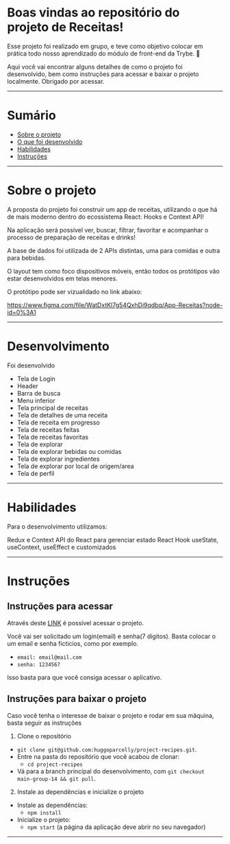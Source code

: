 # Boas vindas ao repositório do projeto de Receitas!

Esse projeto foi realizado em grupo, e teve como objetivo colocar em prática todo nosso aprendizado do módulo de front-end da Trybe. 🚀

Aqui você vai encontrar alguns detalhes de como o projeto foi desenvolvido, bem como instruções para acessar e baixar o projeto localmente.
Obrigado por acessar. 

---

# Sumário

- [Sobre o projeto](#sobre-o-projeto)
- [O que foi desenvolvido](#desenvolvimento)
- [Habilidades](#habilidades)
- [Instruções](#instruções)
  

---

# Sobre o projeto

A proposta do projeto foi construir um app de receitas, utilizando o que há de mais moderno dentro do ecossistema React: Hooks e Context API!

Na aplicação será possível ver, buscar, filtrar, favoritar e acompanhar o processo de preparação de receitas e drinks!

A base de dados foi utilizada de 2 APIs distintas, uma para comidas e outra para bebidas.

O layout tem como foco dispositivos móveis, então todos os protótipos vão estar desenvolvidos em telas menores.

O protótipo pode ser vizualidado no link abaixo:

https://www.figma.com/file/WatDxtKl7g54QxhDi9qdbq/App-Receitas?node-id=0%3A1

---

# Desenvolvimento

Foi desenvolvido

- Tela de Login
- Header
- Barra de busca
- Menu inferior
- Tela principal de receitas
- Tela de detalhes de uma receita
- Tela de receita em progresso
- Tela de receitas feitas
- Tela de receitas favoritas
- Tela de explorar
- Tela de explorar bebidas ou comidas
- Tela de explorar ingredientes
- Tela de explorar por local de origem/area
- Tela de perfil

---

# Habilidades

Para o desenvolvimento utilizamos:

Redux e Context API do React para gerenciar estado
React Hook useState, useContext, useEffect e customizados

---

# Instruções

## Instruções para acessar

Através deste <a href="https://huggoparcelly.github.io/project-recipes" target="_blank">LINK</a> é possível acessar o projeto.

Você vai ser solicitado um login(email) e senha(7 digitos).
Basta colocar o um email e senha ficticios, como por exemplo.

  * `email: email@mail.com`
  * `senha: 1234567`

Isso basta para que você consiga acessar o aplicativo.

## Instruções para baixar o projeto

Caso você tenha o interesse de baixar o projeto e rodar em sua mãquina, basta seguir as instruções


1. Clone o repositório
  * `git clone git@github.com:huggoparcelly/project-recipes.git`.
  * Entre na pasta do repositório que você acabou de clonar:
    * `cd project-recipes`
  * Vá para a branch principal do desenvolvimento, com `git checkout main-group-14 && git pull`.

2. Instale as dependências e inicialize o projeto
  * Instale as dependências:
    * `npm install`
  * Inicialize o projeto:
    * `npm start` (a página da aplicação deve abrir no seu navegador)

---

